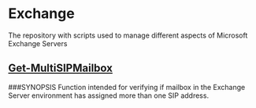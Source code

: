 # Exchange
The repository with scripts used to manage different aspects of Microsoft Exchange Servers

## [Get-MultiSIPMailbox](Get-MultiSIPMailbox\README.md)
###SYNOPSIS
Function intended for verifying if mailbox in the Exchange Server environment has assigned more than one SIP address.
